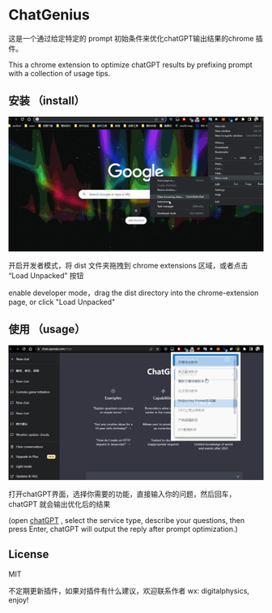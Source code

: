 # ChatGenius

这是一个通过给定特定的 prompt 初始条件来优化chatGPT输出结果的chrome 插件。

This a chrome extension to optimize chatGPT results by prefixing prompt with a collection of usage tips.

## 安装 （install）

![inatall](doc/install.gif)


开启开发者模式，将 dist 文件夹拖拽到 chrome extensions 区域，或者点击 “Load Unpacked” 按钮

enable developer mode，drag the dist directory into the chrome-extension page, or click "Load Unpacked"


## 使用 （usage）

![usage](doc/usage.gif)

打开chatGPT界面，选择你需要的功能，直接输入你的问题，然后回车，chatGPT 就会输出优化后的结果

(open [chatGPT](https://chat.openai.com/chat) , select the service type, describe your questions, then press Enter, chatGPT will output the reply after prompt optimization.)


## License

MIT

不定期更新插件，如果对插件有什么建议，欢迎联系作者 wx: digitalphysics, enjoy!





